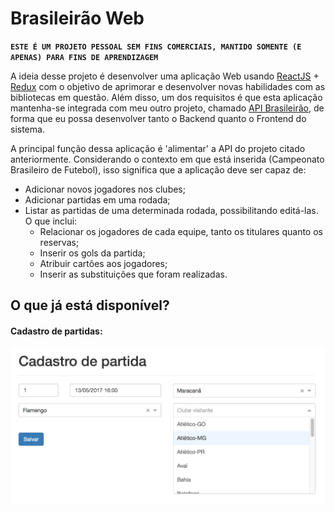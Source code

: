 # Brasileirão Web

 **```ESTE É UM PROJETO PESSOAL SEM FINS COMERCIAIS, MANTIDO SOMENTE (E APENAS) PARA FINS DE APRENDIZAGEM```**

A ideia desse projeto é desenvolver uma aplicação Web usando [ReactJS](https://reactjs.org/ "ReacJS") + 
[Redux](https://redux.js.org/ "Redux") com o objetivo de aprimorar e desenvolver novas habilidades 
com as bibliotecas em questão. Além disso, um dos requisitos é que esta aplicação mantenha-se 
integrada com meu outro projeto, chamado [API Brasileirão](https://github.com/jeanthome/campeonato-brasileiro), 
de forma que eu possa desenvolver tanto o Backend quanto o Frontend do sistema.

A principal função dessa aplicação é 'alimentar' a API do projeto citado anteriormente. Considerando 
o contexto em que está inserida (Campeonato Brasileiro de Futebol), isso significa que a aplicação deve ser
capaz de:
- Adicionar novos jogadores nos clubes;
- Adicionar partidas em uma rodada;
- Listar as partidas de uma determinada rodada, possibilitando editá-las. O que inclui:
    - Relacionar os jogadores de cada equipe, tanto os titulares quanto os reservas;
    - Inserir os gols da partida;
    - Atribuir cartões aos jogadores;
    - Inserir as substituições que foram realizadas.


## O que já está disponível?

#### Cadastro de partidas:

![N|Solid](https://github.com/jeanthome/brasileirao-web/blob/master/screenshot/cadastro-partida.png)

